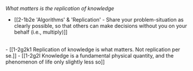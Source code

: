 *What matters is the replication of knowledge*
- [[2-1b2e 'Algorithms' & 'Replication' - Share your problem-situation as clearly possible, so that others can make decisions without you on your behalf (i.e., multiply)]]
<br>
- [[1-2g2k1 Replication of knowledge is what matters. Not replication per se.]]
- [[1-2g2l Knowledge is a fundamental physical quantity, and the phenomenon of life only slightly less so]]
